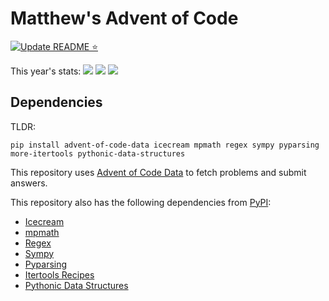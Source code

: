 # Matthew's Advent of Code

[![Update README ⭐](https://github.com/colematt/advent-code/actions/workflows/update-readme.yml/badge.svg?branch=main)](https://github.com/colematt/advent-code/actions/workflows/update-readme.yml)

This year's stats:
![](https://img.shields.io/badge/day%20📅-20-blue)
![](https://img.shields.io/badge/stars%20⭐-12-yellow) 
![](https://img.shields.io/badge/days%20completed-6-red)

## Dependencies

TLDR:
```
pip install advent-of-code-data icecream mpmath regex sympy pyparsing more-itertools pythonic-data-structures
```

This repository uses [Advent of Code Data](https://github.com/wimglenn/advent-of-code-data) to fetch problems and submit answers.

This repository also has the following dependencies from [PyPI](https://pypi.org/):

- [Icecream](https://pypi.org/project/icecream/)
- [mpmath](https://pypi.org/project/mpmath/)
- [Regex](https://pypi.org/project/regex/)
- [Sympy](https://pypi.org/project/sympy/)
- [Pyparsing](https://pypi.org/project/pyparsing/)
- [Itertools Recipes](https://pypi.org/project/more-itertools)
- [Pythonic Data Structures](https://pypi.org/project/pythonic-data-structures/)
